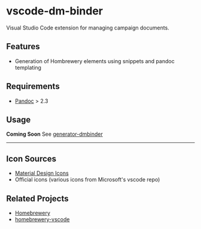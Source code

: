 # vscode-dm-binder

Visual Studio Code extension for managing campaign documents.

## Features

- Generation of Hombrewery elements using snippets and pandoc templating

## Requirements

- [Pandoc](https://pandoc.org) > 2.3

## Usage
**Coming Soon**
See [generator-dmbinder](https://github.com/jsnee/generator-dmbinder)

-----------------------------------------------------------------------------------------------------------

## Icon Sources
- [Material Design Icons](https://materialdesignicons.com/)
- Official icons (various icons from Microsoft's vscode repo)

## Related Projects
- [Homebrewery](https://github.com/naturalcrit/homebrewery)
- [homebrewery-vscode](https://github.com/OfficerHalf/homebrewery-vscode)